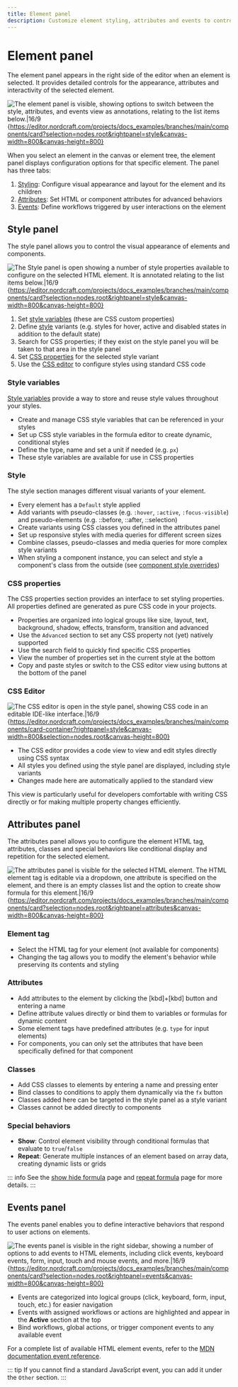 ```yaml
---
title: Element panel
description: Customize element styling, attributes and events to control appearance, behavior and interactivity of selected components.
---
```


# Element panel

The element panel appears in the right side of the editor when an element is selected. It provides detailed controls for the appearance, attributes and interactivity of the selected element.

![The element panel is visible, showing options to switch between the style, attributes, and events view as annotations, relating to the list items below.|16/9](element-panel.webp 'Element panel'){https://editor.nordcraft.com/projects/docs_examples/branches/main/components/card?selection=nodes.root&rightpanel=style&canvas-width=800&canvas-height=800}

When you select an element in the canvas or element tree, the element panel displays configuration options for that specific element. The panel has three tabs:

1. [Styling](#style-panel): Configure visual appearance and layout for the element and its children
2. [Attributes](#attributes-panel): Set HTML or component attributes for advanced behaviors
3. [Events](#events-panel): Define workflows triggered by user interactions on the element

## Style panel

The style panel allows you to control the visual appearance of elements and components.

![The Style panel is open showing a number of style properties available to configure on the selected HTML element. It is annotated relating to the list items below.|16/9](element-panel-styling.webp 'Styling'){https://editor.nordcraft.com/projects/docs_examples/branches/main/components/card?selection=nodes.root&rightpanel=style&canvas-width=800&canvas-height=800}

1. Set [style variables](#style-variables) (these are CSS custom properties)
2. Define [style](#style) variants (e.g. styles for hover, active and disabled states in addition to the default state)
3. Search for CSS properties; if they exist on the style panel you will be taken to that area in the style panel
4. Set [CSS properties](#css-properties) for the selected style variant
5. Use the [CSS editor](#css-editor) to configure styles using standard CSS code

### Style variables

[Style variables](/styling/conditional-styles#style-variables) provide a way to store and reuse style values throughout your styles.

- Create and manage CSS style variables that can be referenced in your styles
- Set up CSS style variables in the formula editor to create dynamic, conditional styles
- Define the type, name and set a unit if needed (e.g. `px`)
- These style variables are available for use in CSS properties

### Style

The style section manages different visual variants of your element.

- Every element has a `Default` style applied
- Add variants with pseudo-classes (e.g. `:hover`, `:active`, `:focus-visible`) and pseudo-elements (e.g. ::before, ::after, ::selection)
- Create variants using CSS classes you defined in the attributes panel
- Set up responsive styles with media queries for different screen sizes
- Combine classes, pseudo-classes and media queries for more complex style variants
- When styling a component instance, you can select and style a component's class from the outside (see [component style overrides](/styling/conditional-styles#component-style-overrides))

### CSS properties

The CSS properties section provides an interface to set styling properties. All properties defined are generated as pure CSS code in your projects.

- Properties are organized into logical groups like size, layout, text, background, shadow, effects, transform, transition and advanced
- Use the `Advanced` section to set any CSS property not (yet) natively supported
- Use the search field to quickly find specific CSS properties
- View the number of properties set in the current style at the bottom
- Copy and paste styles or switch to the CSS editor view using buttons at the bottom of the panel

### CSS Editor

![The CSS editor is open in the style panel, showing CSS code in an editable IDE-like interface.|16/9](element-panel-css-editor.webp 'CSS editor'){https://editor.nordcraft.com/projects/docs_examples/branches/main/components/card-container?rightpanel=style&canvas-width=800&selection=nodes.root&canvas-height=800}

- The CSS editor provides a code view to view and edit styles directly using CSS syntax
- All styles you defined using the style panel are displayed, including style variants
- Changes made here are automatically applied to the standard view

This view is particularly useful for developers comfortable with writing CSS directly or for making multiple property changes efficiently.

## Attributes panel

The attributes panel allows you to configure the element HTML tag, attributes, classes and special behaviors like conditional display and repetition for the selected element.

![The attributes panel is visible for the selected HTML element. The HTML element tag is editable via a dropdown, one attribute is specified on the element, and there is an empty classes list and the option to create show formula for this element.|16/9](element-panel-attributes.webp 'Attributes'){https://editor.nordcraft.com/projects/docs_examples/branches/main/components/card?selection=nodes.root&rightpanel=attributes&canvas-width=800&canvas-height=800}

### Element tag

- Select the HTML tag for your element (not available for components)
- Changing the tag allows you to modify the element's behavior while preserving its contents and styling

### Attributes

- Add attributes to the element by clicking the [kbd]+[kbd] button and entering a name
- Define attribute values directly or bind them to variables or formulas for dynamic content
- Some element tags have predefined attributes (e.g. `type` for input elements)
- For components, you can only set the attributes that have been specifically defined for that component

### Classes

- Add CSS classes to elements by entering a name and pressing enter
- Bind classes to conditions to apply them dynamically via the `fx` button
- Classes added here can be targeted in the style panel as a style variant
- Classes cannot be added directly to components

### Special behaviors

- **Show**: Control element visibility through conditional formulas that evaluate to `true`/`false`
- **Repeat**: Generate multiple instances of an element based on array data, creating dynamic lists or grids

::: info
See the [show hide formula](/formulas/show-hide-formula) page and [repeat formula](/formulas/repeat-formula) page for more details.
:::

## Events panel

The events panel enables you to define interactive behaviors that respond to user actions on elements.

![The events panel is visible in the right sidebar, showing a number of options to add events to HTML elements, including click events, keyboard events, form, input, touch and mouse events, and more.|16/9](element-panel-events.webp 'Events'){https://editor.nordcraft.com/projects/docs_examples/branches/main/components/card?selection=nodes.root&rightpanel=events&canvas-width=800&canvas-height=800}

- Events are categorized into logical groups (click, keyboard, form, input, touch, etc.) for easier navigation
- Events with assigned workflows or actions are highlighted and appear in the **Active** section at the top
- Bind workflows, global actions, or trigger component events to any available event

For a complete list of available HTML element events, refer to the [MDN documentation event reference](https://developer.mozilla.org/en-US/docs/Web/Events).

::: tip
If you cannot find a standard JavaScript event, you can add it under the `Other` section.
:::
